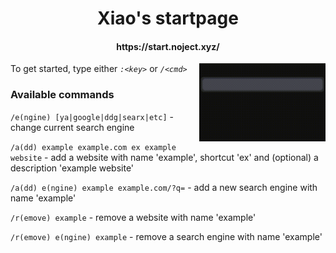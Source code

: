 <h1 align="center"> Xiao's startpage </h1>

<h4 align="center"> https://start.noject.xyz/ </h4>

<img src="./example.gif" width="40%" align="right">

To get started, type either _`:<key>`_ or _`/<cmd>`_

### Available commands

`/e(ngine) [ya|google|ddg|searx|etc]` - change current search engine

`/a(dd) example example.com ex example website` - add a website with name
'example', shortcut 'ex' and (optional) a description 'example website'

`/a(dd) e(ngine) example example.com/?q=` - add a new search engine with name 'example'

`/r(emove) example` - remove a website with name 'example'

`/r(emove) e(ngine) example` - remove a search engine with name 'example'
